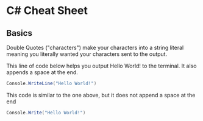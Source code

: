 # C# Cheat Sheet

## Basics

Double Quotes ("characters") make your characters into a string literal meaning you literally wanted your characters
sent to the output.

This line of code below helps you output Hello World! to the terminal. It also appends a space at the end.

```C#
Console.WriteLine("Hello World!")
```

This code is similar to the one above, but it does not append a space at the end

```C#
Console.Write("Hello World!")
```
